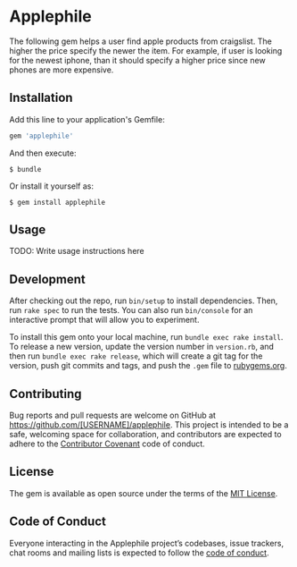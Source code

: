 # Applephile
The following gem helps a user find apple products from craigslist. The higher the price specify the newer the item.  For example, if user is looking for the newest iphone, than it should specify a higher price since new phones are more expensive.


## Installation

Add this line to your application's Gemfile:

```ruby
gem 'applephile'
```

And then execute:

    $ bundle

Or install it yourself as:

    $ gem install applephile

## Usage

TODO: Write usage instructions here

## Development

After checking out the repo, run `bin/setup` to install dependencies. Then, run `rake spec` to run the tests. You can also run `bin/console` for an interactive prompt that will allow you to experiment.

To install this gem onto your local machine, run `bundle exec rake install`. To release a new version, update the version number in `version.rb`, and then run `bundle exec rake release`, which will create a git tag for the version, push git commits and tags, and push the `.gem` file to [rubygems.org](https://rubygems.org).

## Contributing

Bug reports and pull requests are welcome on GitHub at https://github.com/[USERNAME]/applephile. This project is intended to be a safe, welcoming space for collaboration, and contributors are expected to adhere to the [Contributor Covenant](http://contributor-covenant.org) code of conduct.

## License

The gem is available as open source under the terms of the [MIT License](https://opensource.org/licenses/MIT).

## Code of Conduct

Everyone interacting in the Applephile project’s codebases, issue trackers, chat rooms and mailing lists is expected to follow the [code of conduct](https://github.com/[USERNAME]/applephile/blob/master/CODE_OF_CONDUCT.md).
